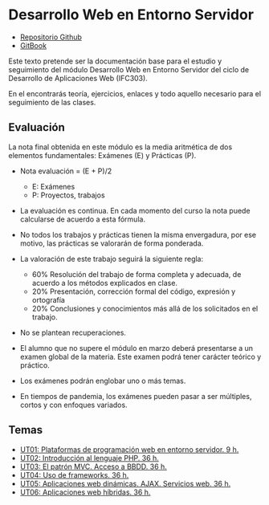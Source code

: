 # Desarrollo Web en Entorno Servidor

* [Repositorio Github](https://github.com/rafacabeza/dws)
* [GitBook](https://rafacabeza.gitbook.io/dws/)


Este texto pretende ser la documentación base para el estudio y seguimiento del módulo Desarrollo Web en Entorno Servidor del ciclo de Desarrollo de Aplicaciones Web \(IFC303\).

En el encontrarás teoría, ejercicios, enlaces y todo aquello necesario para el seguimiento de las clases.



## Evaluación

La nota final obtenida en este módulo es la media aritmética de dos elementos fundamentales: Exámenes \(E\) y Prácticas \(P\).


* Nota evaluación = \(E + P\)/2
  * E: Exámenes
  * P: Proyectos, trabajos
* La evaluación es continua. En cada momento del curso la nota  puede calcularse de acuerdo a esta fórmula.
* No todos los trabajos y prácticas tienen la misma envergadura, por ese motivo, las prácticas se valorarán de forma ponderada.


* La valoración de este trabajo seguirá la siguiente regla:

  * 60% Resolución del trabajo de forma completa y adecuada, de acuerdo a los métodos explicados en clase.
  * 20% Presentación, corrección formal del código, expresión y ortografía
  * 20% Conclusiones y conocimientos más allá de los solicitados en el trabajo.


* No se plantean recuperaciones.

* El alumno que no supere el módulo en marzo deberá presentarse a un examen global de la materia. Este examen podrá tener carácter teórico y práctico.
* Los exámenes podrán englobar uno o más temas.
* En tiempos de pandemia, los exámenes pueden pasar a ser múltiples, cortos y con enfoques variados.



## Temas

* [UT01: Plataformas de programación web en entorno servidor. 9 h.](/01introduccion/introduccion.md)
* [UT02: Introducción al lenguaje PHP. 36 h.](/php/README.md)
* [UT03: El patrón MVC. Acceso a BBDD. 36 h.](/php/mvc.md)
* [UT04: Uso de frameworks. 36 h.](/Laravel/laravel8.md)
* [UT05: Aplicaciones web dinámicas. AJAX. Servicios web. 36 h.](/Laravel/api.md)
* [UT06: Aplicaciones web híbridas. 36 h.](/aplicaciones-hibridas/)